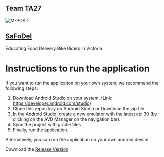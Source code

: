 
## Team TA27


  ![M-POSD](https://user-images.githubusercontent.com/88869576/129469958-fc1149d2-12f9-4d73-9dc2-cfefe853a80e.png)
  
## [SaFoDel](https://m-posd.github.io/)
Educating Food Delivery Bike Riders in Victoria

# Instructions to run the application

If you want to run the applicaiton on your own system, we recommend the following steps:
1. Download Android Studio on your system. (Link: https://developer.android.com/studio)
2. Clone this repository on Android Studio or Download the zip file
3. In the Android Studio, create a new emulator with the latest api 30 (by clicking on the AVD Manager on the navigation bar).
4. Sync the project with gradle files 
5. Finally, run the application. 

Alternatively, you can run the application on your own android device.

Download the [Release Version](https://m-posd.github.io/)

